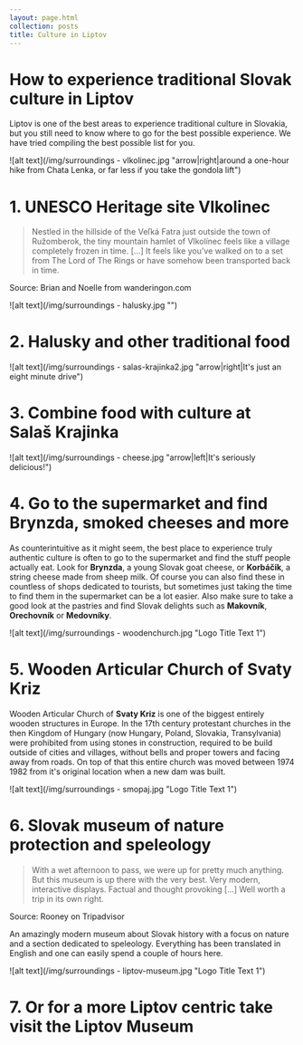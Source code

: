```yaml
---
layout: page.html
collection: posts
title: Culture in Liptov
---
```

How to experience traditional Slovak culture in Liptov
======================================================
Liptov is one of the best areas to experience traditional culture in Slovakia, but you still need to know where to go for the best possible experience. We have tried compiling the best possible list for you.

![alt text](/img/surroundings - vlkolinec.jpg "arrow|right|around a one-hour hike from Chata Lenka, or far less if you take the gondola lift")

1\. UNESCO Heritage site **Vlkolinec**
==============================================

> Nestled in the hillside of the Veľká Fatra just outside the town of Ružomberok, the tiny mountain hamlet of Vlkolínec feels like a village completely frozen in time. [...] It feels like you’ve walked on to a set from The Lord of The Rings or have somehow been transported back in time. 

Source: Brian and Noelle from wanderingon.com

![alt text](/img/surroundings - halusky.jpg "")

2\. **Halusky** and other traditional food
==============================================

![alt text](/img/surroundings - salas-krajinka2.jpg "arrow|right|It's just an eight minute drive")

3\. Combine food with culture at **Salaš Krajinka**
==============================================

![alt text](/img/surroundings - cheese.jpg "arrow|left|It's seriously delicious!")

4\. Go to the supermarket and find **Brynzda**, **smoked cheeses** and more
==============================================
As counterintuitive as it might seem, the best place to experience truly authentic culture is often to go to the supermarket and find the stuff people actually eat.
Look for **Brynzda**, a young Slovak goat cheese, or **Korbáčik**, a string cheese made from sheep milk. Of course you can also find these in countless of shops dedicated to tourists, but sometimes just taking the time to find them in the supermarket can be a lot easier. Also make sure to take a good look at the pastries and
find Slovak delights such as **Makovník**, **Orechovník** or **Medovníky**.

![alt text](/img/surroundings - woodenchurch.jpg "Logo Title Text 1")

5\. Wooden Articular Church of **Svaty Kriz**
=============================================
Wooden Articular Church of **Svaty Kriz** is one of the biggest entirely wooden structures in Europe. In the 17th century protestant churches in the then Kingdom of Hungary (now Hungary, Poland, Slovakia, Transylvania) were prohibited from using stones in construction, required to be build outside of cities and villages, without bells and proper towers and facing away from roads. On top of that this entire church was moved between 1974 1982 from it's original location when a new dam was built.

![alt text](/img/surroundings - smopaj.jpg "Logo Title Text 1")

6\. Slovak museum of nature protection and speleology
=====================================================
> With a wet afternoon to pass, we were up for pretty much anything. But this museum is up there with the very best. Very modern, interactive displays. Factual and thought provoking [...] Well worth a trip in its own right.

Source: Rooney on Tripadvisor

An amazingly modern museum about Slovak history with a focus on nature and a section dedicated to speleology. Everything has been translated in English and one can easily spend a couple of hours here.

![alt text](/img/surroundings - liptov-museum.jpg "Logo Title Text 1")

7\. Or for a more Liptov centric take visit the **Liptov Museum**
==============================================

